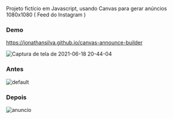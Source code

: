 Projeto fictício em Javascript, usando Canvas para gerar anúncios 1080x1080 ( Feed do Instagram )

### Demo
https://jonathansilva.github.io/canvas-announce-builder

![Captura de tela de 2021-06-18 20-44-04](https://user-images.githubusercontent.com/33843748/122624337-21664180-d076-11eb-8b6f-46e5d425515b.png)

### Antes
![default](https://user-images.githubusercontent.com/33843748/122624222-8cfbdf00-d075-11eb-97d3-2ea263e4d085.png)

### Depois
![anuncio](https://user-images.githubusercontent.com/33843748/122624227-9127fc80-d075-11eb-8676-6748fe77063a.png)
